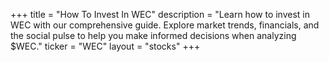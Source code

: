 +++
title = "How To Invest In WEC"
description = "Learn how to invest in WEC with our comprehensive guide. Explore market trends, financials, and the social pulse to help you make informed decisions when analyzing $WEC."
ticker = "WEC"
layout = "stocks"
+++

